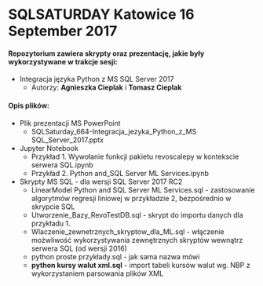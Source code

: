 # SQLSATURDAY Katowice 16 September 2017

#### Repozytorium zawiera skrypty oraz prezentację, jakie były wykorzystywane w trakcje sesji:
- Integracja języka Python z MS SQL Server 2017
  - Autorzy: **Agnieszka Cieplak** i **Tomasz Cieplak**

#### Opis plików:
- Plik prezentacji MS PowerPoint
  - SQLSaturday_664-Integracja_jezyka_Python_z_MS SQL_Server_2017.pptx
- Jupyter Notebook
  - Przykład 1. Wywołanie funkcji pakietu revoscalepy w kontekscie serwera SQL.ipynb
  - Przykład 2. Python and_SQL Server ML Services.ipynb
- Skrypty MS SQL - dla wersji SQL Server 2017 RC2
  - LinearModel Python and SQL Server ML Services.sql - zastosowanie algorytmów regresji liniowej w przykładzie 2, bezpośrednio w skrypcie SQL
  - Utworzenie_Bazy_RevoTestDB.sql - skrypt do importu danych dla przykładu 1.
  - Wlaczenie_zewnetrznych_skryptow_dla_ML.sql - włączenie możwliwość wykorzystywania zewnętrznych skryptów wewnątrz serwera SQL (od wersji 2016)
  - python proste przykłady.sql - jak sama nazwa mówi
  - **python kursy walut xml.sql** - import tabeli kursów walut wg. NBP z wykorzystaniem parsowania plików XML 
